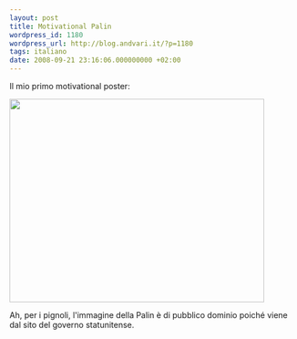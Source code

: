 ```yaml
---
layout: post
title: Motivational Palin
wordpress_id: 1180
wordpress_url: http://blog.andvari.it/?p=1180
tags: italiano
date: 2008-09-21 23:16:06.000000000 +02:00
---
```

Il mio primo motivational poster:

<img class="alignnone" src="http://www.andvari.it/docs/blog_files/palin.jpg" alt="" width="447" height="357" />

Ah, per i pignoli, l'immagine della Palin è di pubblico dominio poiché viene dal sito del governo statunitense.

